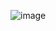 ![image](https://user-images.githubusercontent.com/97653052/159161301-55c02fb9-20ec-4794-9666-c6a9b6cb80e5.png)
